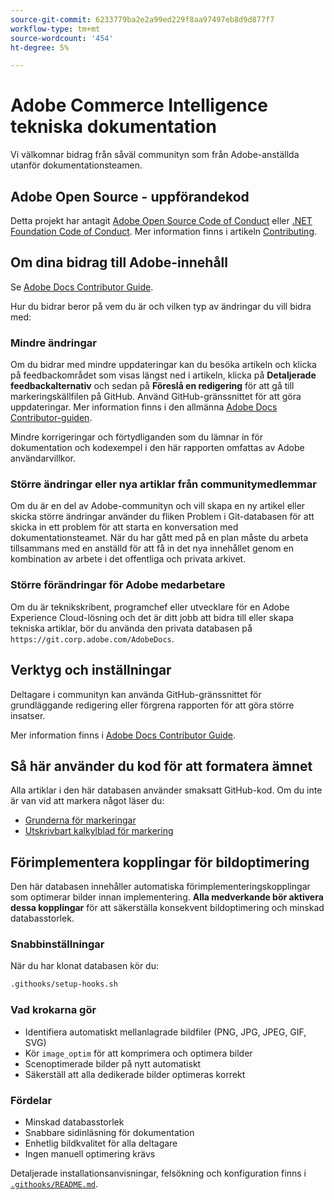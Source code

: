 ```yaml
---
source-git-commit: 6233779ba2e2a99ed229f8aa97497eb8d9d877f7
workflow-type: tm+mt
source-wordcount: '454'
ht-degree: 5%

---
```

# Adobe Commerce Intelligence tekniska dokumentation

Vi välkomnar bidrag från såväl communityn som från Adobe-anställda utanför dokumentationsteamen.

## Adobe Open Source - uppförandekod

Detta projekt har antagit [Adobe Open Source Code of Conduct](code-of-conduct.md) eller [.NET Foundation Code of Conduct](https://dotnetfoundation.org/code-of-conduct). Mer information finns i artikeln [Contributing](contributing.md).

## Om dina bidrag till Adobe-innehåll

Se [Adobe Docs Contributor Guide](https://experienceleague.adobe.com/docs/contributor/contributor-guide/introduction.html?lang=sv-SE).

Hur du bidrar beror på vem du är och vilken typ av ändringar du vill bidra med:

### Mindre ändringar

Om du bidrar med mindre uppdateringar kan du besöka artikeln och klicka på feedbackområdet som visas längst ned i artikeln, klicka på **Detaljerade feedbackalternativ** och sedan på **Föreslå en redigering** för att gå till markeringskällfilen på GitHub. Använd GitHub-gränssnittet för att göra uppdateringar. Mer information finns i den allmänna [Adobe Docs Contributor-guiden](https://experienceleague.adobe.com/docs/contributor/contributor-guide/introduction.html?lang=sv-SE).

Mindre korrigeringar och förtydliganden som du lämnar in för dokumentation och kodexempel i den här rapporten omfattas av Adobe användarvillkor.

### Större ändringar eller nya artiklar från communitymedlemmar

Om du är en del av Adobe-communityn och vill skapa en ny artikel eller skicka större ändringar använder du fliken Problem i Git-databasen för att skicka in ett problem för att starta en konversation med dokumentationsteamet. När du har gått med på en plan måste du arbeta tillsammans med en anställd för att få in det nya innehållet genom en kombination av arbete i det offentliga och privata arkivet.

### Större förändringar för Adobe medarbetare

Om du är teknikskribent, programchef eller utvecklare för en Adobe Experience Cloud-lösning och det är ditt jobb att bidra till eller skapa tekniska artiklar, bör du använda den privata databasen på `https://git.corp.adobe.com/AdobeDocs`.

## Verktyg och inställningar

Deltagare i communityn kan använda GitHub-gränssnittet för grundläggande redigering eller förgrena rapporten för att göra större insatser.

Mer information finns i [Adobe Docs Contributor Guide](https://experienceleague.adobe.com/docs/contributor/contributor-guide/introduction.html?lang=sv-SE).

## Så här använder du kod för att formatera ämnet

Alla artiklar i den här databasen använder smaksatt GitHub-kod. Om du inte är van vid att markera något läser du:

- [Grunderna för markeringar](https://help.github.com/articles/getting-started-with-writing-and-formatting-on-github/)
- [Utskrivbart kalkylblad för markering](https://guides.github.com/pdfs/markdown-cheatsheet-online.pdf)

## Förimplementera kopplingar för bildoptimering

Den här databasen innehåller automatiska förimplementeringskopplingar som optimerar bilder innan implementering. **Alla medverkande bör aktivera dessa kopplingar** för att säkerställa konsekvent bildoptimering och minskad databasstorlek.

### Snabbinställningar

När du har klonat databasen kör du:

```bash
.githooks/setup-hooks.sh
```

### Vad krokarna gör

- Identifiera automatiskt mellanlagrade bildfiler (PNG, JPG, JPEG, GIF, SVG)
- Kör `image_optim` för att komprimera och optimera bilder
- Scenoptimerade bilder på nytt automatiskt
- Säkerställ att alla dedikerade bilder optimeras korrekt

### Fördelar

- Minskad databasstorlek
- Snabbare sidinläsning för dokumentation
- Enhetlig bildkvalitet för alla deltagare
- Ingen manuell optimering krävs

Detaljerade installationsanvisningar, felsökning och konfiguration finns i [`.githooks/README.md`](.githooks/README.md).
